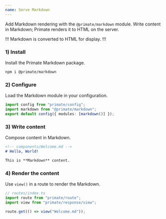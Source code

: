 ```yaml
---
name: Serve Markdown
---
```


Add Markdown rendering with the `@primate/markdown` module. Write content in
Markdown; Primate renders it to HTML on the server.

!!!
Markdown is converted to HTML for display.
!!!

### 1) Install

Install the Primate Markdown package.

```sh
npm i @primate/markdown
```

### 2) Configure

Load the Markdown module in your configuration.

```ts
import config from "primate/config";
import markdown from "@primate/markdown";
export default config({ modules: [markdown()] });
```

### 3) Write content

Compose content in Markdown.

```md
<!-- components/Welcome.md -->
# Hello, World!

This is **Markdown** content.
```

### 4) Render the content

Use `view()` in a route to render the Markdown.

```ts
// routes/index.ts
import route from "primate/route";
import view from "primate/response/view";

route.get(() => view("Welcome.md"));
```

